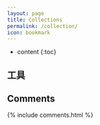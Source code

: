 ```yaml
---
layout: page
title: Collections
permalink: /collection/
icon: bookmark
---
```


* content
{:toc}

## 工具


## Comments

{% include comments.html %}

